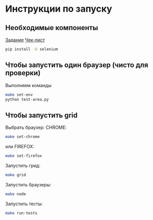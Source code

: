 Инструкции по запуску
===================

Необходимые компоненты
-------------
[Задание](https://park.mail.ru/blog/view/4/)
[Чек-лист](https://docs.google.com/spreadsheets/d/1E2wA4Ew0h8apS7aZ_IDom6-4onpZ2EQ-c95Syl3ULh0/edit#gid=638182835)
```sh
pip install -U selenium

```

Чтобы запустить один браузер (чисто для проверки)
-------------
Выполняем команды
```sh
make set-env
python test-area.py

```

Чтобы запустить grid
-------------
Выбрать браузер:
CHROME:
```sh
make set-chrome

```
или FIREFOX:
```sh
make set-firefox

```
Запустить грид:
```sh
make grid

```
Запустить браузеры:
```sh
make node

```
Запустить тесты:
```sh
make run-tests

```
